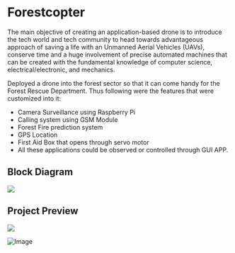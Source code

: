 # Forestcopter

The main objective of creating an application-based drone is to introduce the tech world and tech community to head towards advantageous approach of saving a life with an Unmanned Aerial Vehicles (UAVs), conserve time and a huge involvement of precise automated machines that can be created with the fundamental knowledge of computer science, electrical/electronic, and mechanics.

Deployed a drone into the forest sector so that it can come handy for the Forest Rescue Department. Thus following were the features that were customized into it:

- Camera Surveillance using Raspberry Pi
- Calling system using GSM Module
- Forest Fire prediction system
- GPS Location
- First Aid Box that opens through servo motor
- All these applications could be observed or controlled through GUI APP.

## Block Diagram
![](https://github.com/Patil-Vinay/Forestcopter/blob/main/Block%20Diagram.png)

## Project Preview
![](https://github.com/Patil-Vinay/Forestcopter/blob/main/Drone.png)

![Image](https://github.com/Patil-Vinay/Forestcopter/blob/main/Result.png)

